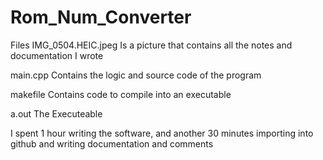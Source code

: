 # Rom_Num_Converter

Files
IMG_0504.HEIC.jpeg  Is a picture that contains all the notes and documentation I wrote

main.cpp            Contains the logic and source code of the program

makefile            Contains code to compile into an executable

a.out               The Executeable



I spent 1 hour writing the software, and another 30 minutes importing into github and writing documentation and comments

